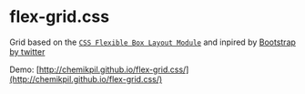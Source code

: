 flex-grid.css
==============================

Grid based on the [`CSS Flexible Box Layout Module`](http://www.w3.org/TR/css3-flexbox/) and inpired by [Bootstrap by twitter](http://getbootstrap.com)

Demo: [http://chemikpil.github.io/flex-grid.css/](http://chemikpil.github.io/flex-grid.css/)
